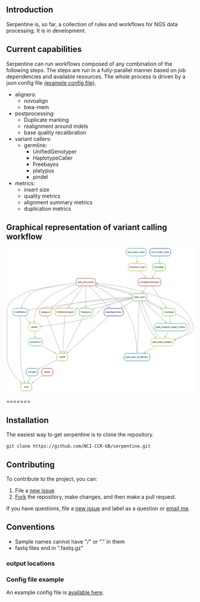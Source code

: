 
## Introduction

Serpentine is, so far, a collection of rules and workflows for NGS data processing.
It is in development.

## Current capabilities

Serpentine can run workflows composed of any combination of the following steps.  The steps are run in a fully-parallel manner based on job dependencies and available resources.  The whole process is driven by a json config file [(example config file)](https://github.com/NCI-CCR-GB/serpentine/blob/master/workflows/variant_calling/config.json).

- aligners: 
    - novoalign
    - bwa-mem
- postprocessing: 
    - Duplicate marking
    - realignment around indels
    - base quality recalibration
- variant callers:
    - germline:
        - UnifiedGenotyper
        - HaplotypeCaller
        - Freebayes
        - platypus
        - pindel
- metrics:
    - insert size
    - quality metrics
    - alignment summary metrics
    - duplication metrics

## Graphical representation of variant calling workflow

![](https://raw.githubusercontent.com/NCI-CCR-GB/serpentine/master/workflows/variant_calling/serpentine.jpg)


=======
## Installation

The easiest way to get serpentine is to clone the repository.

```
git clone https://github.com/NCI-CCR-GB/serpentine.git
```

## Contributing

To contribute to the project, you can:

1. File a [new issue](https://github.com/NCI-CCR-GB/serpentine/issues/new)
2. [Fork](https://github.com/NCI-CCR-GB/serpentine/fork) the repository, make changes, and then make a pull request.

If you have questions, file a [new issue](https://github.com/NCI-CCR-GB/serpentine/issues/new) and label as a question or [email me](mailto:seandavi@gmail.com).


## Conventions

- Sample names cannot have "/" or "." in them
- fastq files end in ".fastq.gz"

### output locations

### Config file example

An example config file is [available here](https://github.com/NCI-CCR-GB/serpentine/blob/master/workflows/variant_calling/config.json).
